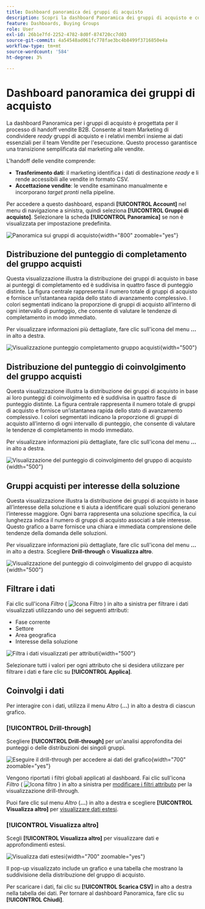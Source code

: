 ```yaml
---
title: Dashboard panoramica dei gruppi di acquisto
description: Scopri la dashboard Panoramica dei gruppi di acquisto e come consente il Sales Handoff dal team Marketing.
feature: Dashboards, Buying Groups
role: User
exl-id: 26b1e7fd-2252-4782-8d0f-874720cc7d03
source-git-commit: 4a54548ad061fc778fae3bc4b8499f3716850e4a
workflow-type: tm+mt
source-wordcount: '584'
ht-degree: 3%

---
```


# Dashboard panoramica dei gruppi di acquisto

La dashboard Panoramica per i gruppi di acquisto è progettata per il processo di handoff vendite B2B. Consente al team Marketing di condividere _ready_ gruppi di acquisto e i relativi membri insieme ai dati essenziali per il team Vendite per l&#39;esecuzione. Questo processo garantisce una transizione semplificata dal marketing alle vendite.

L&#39;handoff delle vendite comprende:

* **Trasferimento dati**: il marketing identifica i dati di destinazione _ready_ e li rende accessibili alle vendite in formato CSV. 
* **Accettazione vendite**: le vendite esaminano manualmente e incorporano _target pronti_ nella pipeline.

Per accedere a questo dashboard, espandi **[!UICONTROL Account]** nel menu di navigazione a sinistra, quindi seleziona **[!UICONTROL Gruppi di acquisto]**. Selezionare la scheda **[!UICONTROL Panoramica]** se non è visualizzata per impostazione predefinita.

![Panoramica sui gruppi di acquisto](./assets/buying-groups-overview.png){width="800" zoomable="yes"}
<!--
## Buying Group Status

Gain insights into your buying groups' progression with the Buying Group Status view. This visualization showcases the distribution of your buying groups categorized by their most recent status update within a specified time frame.

![Buying Groups overview](./assets/buying-groups-overview.png){width="800" zoomable="yes"}

**[!UICONTROL Status]** (y-axis): Track the journey of buying groups through various stages.
**[!UICONTROL Number of Buying Groups]** (x-axis): Quantify the number of buying groups at each status, providing a clear metric of your funnel's health and activity.

To generate a shareable PDF of your current view, click **[!UICONTROL Export]** at the top-right corner of the page. -->

## Distribuzione del punteggio di completamento del gruppo acquisti

Questa visualizzazione illustra la distribuzione dei gruppi di acquisto in base ai punteggi di completamento ed è suddivisa in quattro fasce di punteggio distinte. La figura centrale rappresenta il numero totale di gruppi di acquisto e fornisce un’istantanea rapida dello stato di avanzamento complessivo. I colori segmentati indicano la proporzione di gruppi di acquisto all’interno di ogni intervallo di punteggio, che consente di valutare le tendenze di completamento in modo immediato.

Per visualizzare informazioni più dettagliate, fare clic sull&#39;icona del menu **...** in alto a destra.

![Visualizzazione punteggio completamento gruppo acquisti](./assets/buying-group-completion-score-chart.png){width="500"}

## Distribuzione del punteggio di coinvolgimento del gruppo acquisti

Questa visualizzazione illustra la distribuzione dei gruppi di acquisto in base ai loro punteggi di coinvolgimento ed è suddivisa in quattro fasce di punteggio distinte. La figura centrale rappresenta il numero totale di gruppi di acquisto e fornisce un’istantanea rapida dello stato di avanzamento complessivo. I colori segmentati indicano la proporzione di gruppi di acquisto all’interno di ogni intervallo di punteggio, che consente di valutare le tendenze di completamento in modo immediato.

Per visualizzare informazioni più dettagliate, fare clic sull&#39;icona del menu **...** in alto a destra.

![Visualizzazione del punteggio di coinvolgimento del gruppo di acquisto](./assets/buying-group-completion-score-chart.png){width="500"}

## Gruppi acquisti per interesse della soluzione

Questa visualizzazione illustra la distribuzione dei gruppi di acquisto in base all’interesse della soluzione e ti aiuta a identificare quali soluzioni generano l’interesse maggiore. Ogni barra rappresenta una soluzione specifica, la cui lunghezza indica il numero di gruppi di acquisto associati a tale interesse. Questo grafico a barre fornisce una chiara e immediata comprensione delle tendenze della domanda delle soluzioni.

Per visualizzare informazioni più dettagliate, fare clic sull&#39;icona del menu **...** in alto a destra. Scegliere **Drill-through** o **Visualizza altro**.

![Visualizzazione del punteggio di coinvolgimento del gruppo di acquisto](./assets/buying-group-by-solution-interest-chart.png){width="500"}

## Filtrare i dati

Fai clic sull&#39;icona _Filtro_ ( ![Icona Filtro](../assets/do-not-localize/icon-filter.svg) ) in alto a sinistra per filtrare i dati visualizzati utilizzando uno dei seguenti attributi:

* Fase corrente
* Settore
* Area geografica
* Interesse della soluzione

![Filtra i dati visualizzati per attributi](./assets/buying-group-overview-filters.png){width="500"}

Selezionare tutti i valori per ogni attributo che si desidera utilizzare per filtrare i dati e fare clic su **[!UICONTROL Applica]**.

## Coinvolgi i dati

Per interagire con i dati, utilizza il menu _Altro_ (**...**) in alto a destra di ciascun grafico.

### [!UICONTROL Drill-through]

Scegliere **[!UICONTROL Drill-through]** per un&#39;analisi approfondita dei punteggi o delle distribuzioni dei singoli gruppi.

![Eseguire il drill-through per accedere ai dati del grafico](./assets/buying-group-completion-score-drill-through-view.png){width="700" zoomable="yes"}

Vengono riportati i filtri globali applicati al dashboard. Fai clic sull&#39;icona _Filtro_ ( ![Icona filtro](../assets/do-not-localize/icon-filter.svg) ) in alto a sinistra per [modificare i filtri attributo](#filter-the-data) per la visualizzazione drill-through.

Puoi fare clic sul menu _Altro_ (**...**) in alto a destra e scegliere **[!UICONTROL Visualizza altro]** per [visualizzare dati estesi](#view-more).

### [!UICONTROL Visualizza altro]

Scegli **[!UICONTROL Visualizza altro]** per visualizzare dati e approfondimenti estesi.

![Visualizza dati estesi](./assets/buying-group-engagement-score-view-more.png){width="700" zoomable="yes"}

Il pop-up visualizzato include un grafico e una tabella che mostrano la suddivisione della distribuzione del gruppo di acquisto.

Per scaricare i dati, fai clic su **[!UICONTROL Scarica CSV]** in alto a destra nella tabella dei dati. Per tornare al dashboard Panoramica, fare clic su **[!UICONTROL Chiudi]**.
